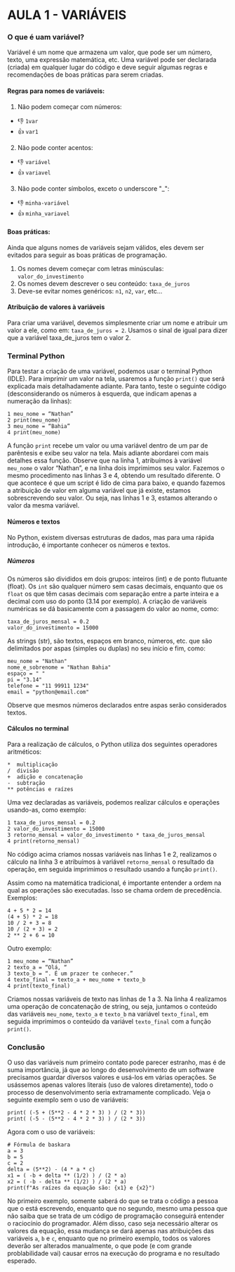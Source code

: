 # AULA 1 - VARIÁVEIS

### O que é uam variável?
Variável é um nome que armazena um valor, que pode ser um número, texto, uma expressão matemática, etc. Uma variável pode ser declarada (criada) em qualquer lugar do código e deve seguir algumas regras e recomendações de boas práticas para serem criadas.

#### Regras para nomes de variáveis:
1. Não podem começar com números:
- 👎 ```1var```
- 👍 ```var1```
2. Não pode conter acentos:
- 👎 ```variável```
- 👍 ```variavel```
3. Não pode conter símbolos, exceto o underscore &quot;_&quot;:
- 👎 ```minha-variável```
- 👍 ```minha_variavel```

#### Boas práticas:
Ainda que alguns nomes de variáveis sejam válidos, eles devem ser evitados para seguir as boas práticas de programação.
1. Os nomes devem começar com letras minúsculas: ```valor_do_investimento```
2. Os nomes devem descrever o seu conteúdo: ```taxa_de_juros```
3. Deve-se evitar nomes genéricos: ```n1```, ```n2```, ```var```, etc...

#### Atribuição de valores à variáveis
Para criar uma variável, devemos simplesmente criar um nome e atribuir um valor a ele, como em: ```taxa_de_juros = 2```.
Usamos o sinal de igual para dizer que a variável taxa_de_juros tem o valor 2.

### Terminal Python
Para testar a criação de uma variável, podemos usar o terminal Python (IDLE). Para imprimir um valor na tela, usaremos a função ```print()``` que será explicada mais detalhadamente adiante. Para tanto, teste o seguinte código (desconsiderando os números à esquerda, que indicam apenas a numeração da linhas):
```
1 meu_nome = “Nathan”
2 print(meu_nome)
3 meu_nome = “Bahia”
4 print(meu_nome)
```

A função ```print``` recebe um valor ou uma variável dentro de um par de parêntesis e exibe seu valor na tela. Mais adiante abordarei com mais detalhes essa função. Observe que na linha 1, atribuímos à variável ```meu_nome``` o valor “Nathan”, e na linha dois imprimimos seu valor. Fazemos o mesmo procedimento nas linhas 3 e 4, obtendo um resultado diferente. O que acontece é que um script é lido de cima para baixo, e quando fazemos a atribuição de valor em alguma variável que já existe, estamos sobrescrevendo seu valor. Ou seja, nas linhas 1 e 3, estamos alterando o valor da mesma variável.

#### Números e textos
No Python, existem diversas estruturas de dados, mas para uma rápida introdução, é importante conhecer os números e textos. 

##### Números
Os números são divididos em dois grupos: inteiros (int) e de ponto flutuante (float). Os ```int``` são qualquer número sem casas decimais, enquanto que os ```float``` os que têm casas decimais com separação entre a parte inteira e a decimal com uso do ponto (3.14 por exemplo). A criação de variáveis numéricas se dá basicamente com a passagem do valor ao nome, como:
```
taxa_de_juros_mensal = 0.2
valor_do_investimento = 15000
```
As strings (str), são textos, espaços em branco, números, etc. que são delimitados por aspas (simples ou duplas) no seu início e fim, como:
```
meu_nome = "Nathan"
nome_e_sobrenome = "Nathan Bahia"
espaço = " "
pi = "3.14"
telefone = "11 99911 1234"
email = "python@email.com"
```
Observe que mesmos números declarados entre aspas serão considerados textos.

#### Cálculos no terminal
Para a realização de cálculos, o Python utiliza dos seguintes operadores aritméticos:
```
*  multiplicação
/  divisão
+  adição e concatenação
-  subtração
** potências e raízes
```
Uma vez declaradas as variáveis, podemos realizar cálculos e operações usando-as, como exemplo:
```
1 taxa_de_juros_mensal = 0.2
2 valor_do_investimento = 15000
3 retorno_mensal = valor_do_investimento * taxa_de_juros_mensal
4 print(retorno_mensal)
```
No código acima criamos nossas variáveis nas linhas 1 e 2, realizamos o cálculo na linha 3 e atribuímos à variável ```retorno_mensal``` o resultado da operação, em seguida imprimimos o resultado usando a função ```print()```.

Assim como na matemática tradicional, é importante entender a ordem na qual as operações são executadas. Isso se chama ordem de precedência. Exemplos:
```
4 + 5 * 2 = 14
(4 + 5) * 2 = 18
10 / 2 + 3 = 8
10 / (2 + 3) = 2
2 ** 2 + 6 = 10
```
Outro exemplo:
```
1 meu_nome = “Nathan”
2 texto_a = “Olá, “
3 texto_b = “. É um prazer te conhecer.”
4 texto_final = texto_a + meu_nome + texto_b
4 print(texto_final)
```
Criamos nossas variáveis de texto nas linhas de 1 a 3. Na linha 4 realizamos uma operação de concatenação de string, ou seja, juntamos o conteúdo das variáveis ```meu_nome```, ```texto_a``` e ```texto_b``` na variável ```texto_final```, em seguida imprimimos o conteúdo da variável ```texto_final``` com a função ```print()```.

### Conclusão
O uso das variáveis num primeiro contato pode parecer estranho, mas é de suma importância, já que ao longo do desenvolvimento de um software precisamos guardar diversos valores e usá-los em várias operações. Se usássemos apenas valores literais (uso de valores diretamente), todo o processo de desenvolvimento seria extramamente complicado. Veja o seguinte exemplo sem o uso de variáveis:

```
print( (-5 + (5**2 - 4 * 2 * 3) ) / (2 * 3))
print( (-5 - (5**2 - 4 * 2 * 3) ) / (2 * 3))
```

Agora com o uso de variáveis:

```
# Fórmula de baskara
a = 3
b = 5
c = 2
delta = (5**2) - (4 * a * c)
x1 = ( -b + delta ** (1/2) ) / (2 * a)
x2 = ( -b - delta ** (1/2) ) / (2 * a)
print(f"As raízes da equação são: {x1} e {x2}")
```

No primeiro exemplo, somente saberá do que se trata o código a pessoa que o está escrevendo, enquanto que no segundo, mesmo uma pessoa que não saiba que se trata de um código de programação conseguirá entender o raciocínio do programador. Além disso, caso seja necessário alterar os valores da equação, essa mudança se dará apenas nas atribuições das variáveis ```a```, ```b``` e ```c```, enquanto que no primeiro exemplo, todos os valores deverão ser alterados manualmente, o que pode (e com grande problabilidade vai) causar erros na execução do programa e no resultado esperado.
